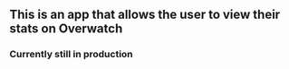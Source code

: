 ## This is an app that allows the user to view their stats on Overwatch

### Currently still in production

